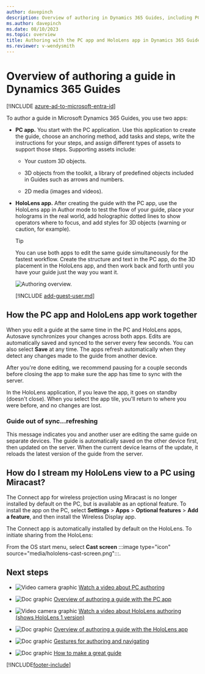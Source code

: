 ```yaml
---
author: davepinch
description: Overview of authoring in Dynamics 365 Guides, including PC authoring and HoloLens authoring
ms.author: davepinch
ms.date: 08/10/2023
ms.topic: overview
title: Authoring with the PC app and HoloLens app in Dynamics 365 Guides
ms.reviewer: v-wendysmith
---
```


# Overview of authoring a guide in Dynamics 365 Guides
 
[!INCLUDE [azure-ad-to-microsoft-entra-id](../includes/azure-ad-to-microsoft-entra-id.md)]

To author a guide in Microsoft Dynamics 365 Guides, you use two apps:

- **PC app.** You start with the PC application. Use this application to create the guide, choose an anchoring method, add tasks and steps, write the instructions for your steps, and assign different types of assets to support those steps. Supporting assets include:

  - Your custom 3D objects.

  - 3D objects from the toolkit, a library of predefined objects included in Guides such as arrows and numbers.

  - 2D media (images and videos).

- **HoloLens app.** After creating the guide with the PC app, use the HoloLens app in Author mode to test the flow of your guide, place your holograms in the real world, add holographic dotted lines to show operators where to focus, and add styles for 3D objects (warning or caution, for example).

    > [!TIP]
    > You can use both apps to edit the same guide simultaneously for the fastest workflow. Create the structure and text in the PC app, do the 3D placement in the HoloLens app, and then work back and forth until you have your guide just the way you want it.

  ![Authoring overview.](media/authoring-overview.PNG "Authoring overview")
  
  [!INCLUDE [add-guest-user.md](../includes/add-guest-user.md)]

## How the PC app and HoloLens app work together

When you edit a guide at the same time in the PC and HoloLens apps, Autosave synchronizes your changes across both apps. Edits are automatically saved and synced to the server every few seconds. You can also select **Save** at any time. The apps refresh automatically when they detect any changes made to the guide from another device.

After you're done editing, we recommend pausing for a couple seconds before closing the app to make sure the app has time to sync with the server.

In the HoloLens application, if you leave the app, it goes on standby (doesn't close). When you select the app tile, you'll return to where you were before, and no changes are lost.

### Guide out of sync...refreshing

This message indicates you and another user are editing the same guide on separate devices. The guide is automatically saved on the other device first, then updated on the server. When the current device learns of the update, it reloads the latest version of the guide from the server.

## How do I stream my HoloLens view to a PC using Miracast?

The Connect app for wireless projection using Miracast is no longer installed by default on the PC, but is available as an optional feature. To install the app on the PC, select **Settings** > **Apps** > **Optional features** > **Add a feature**, and then install the Wireless Display app. 

The Connect app is automatically installed by default on the HoloLens. To initiate sharing from the HoloLens:

From the OS start menu, select **Cast screen** :::image type="icon" source="media/hololens-cast-screen.png":::.

## Next steps

- ![Video camera graphic](media/video-camera.PNG "Video camera graphic") [Watch a video about PC authoring](https://aka.ms/pcauthor)

- ![Doc graphic](media/doc-icon.PNG "Doc graphic") [Overview of authoring a guide with the PC app](pc-app-overview.md)

- ![Video camera graphic](media/video-camera.PNG "Video camera graphic") [Watch a video about HoloLens authoring (shows HoloLens 1 version)](https://aka.ms/hololensauthor)

- ![Doc graphic](media/doc-icon.PNG "Doc graphic") [Overview of authoring a guide with the HoloLens app](hololens-app-overview.md)
- ![Doc graphic](media/doc-icon.PNG "Doc graphic") [Gestures for authoring and navigating](authoring-gestures-HL2.md)
- ![Doc graphic](media/doc-icon.PNG "Doc graphic") [How to make a great guide](great-guide.md)


[!INCLUDE[footer-include](../includes/footer-banner.md)]
